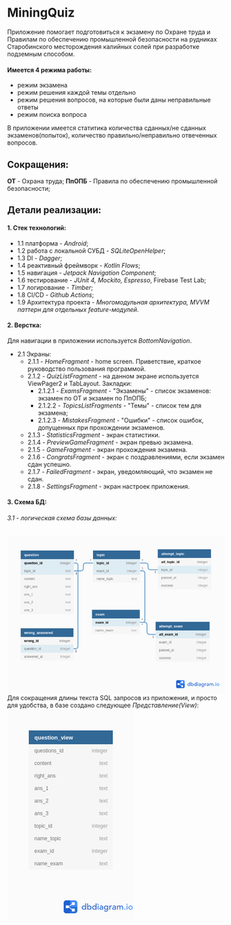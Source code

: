 # MiningQuiz
Приложение помогает подготовиться к экзамену по Охране труда и Правилам по обеспечению промышленной безопасности на рудниках Старобинского месторождения калийных солей при разработке подземным способом.
####  Имеется 4 режима работы:
- режим экзамена
- режим решения каждой темы отдельно
- режим решения вопросов, на которые были даны неправильные ответы
- режим поиска вопроса

В приложении имеется статитика количества сданных/не сданных экзаменов(попыток), количество правильно/неправильно отвеченных вопросов.
## Сокращения:
__ОТ__ - Охрана труда;
__ПпОПБ__ - Правила по обеспечению промышленной безопасности;

## Детали реализации:
#### 1. Стек технологий:
* 1.1 платформа - _Android_;
* 1.2 работа с локальной СУБД -  _SQLiteOpenHelper_;
* 1.3 DI - _Dagger_;
* 1.4 реактивный фреймворк - _Kotlin Flows_;
* 1.5 навигация - _Jetpack Navigation Component_;
* 1.6 тестирование - _JUnit 4, Mockito, Espresso_, Firebase Test Lab;
* 1.7 логирование - _Timber_;
* 1.8 CI/CD - _Github Actions_;
* 1.9 Архитектура проекта - _Многомодульная архитектура, MVVM паттерн для отдельных feature-модулей_.

#### 2. Верстка:
Для навигации в приложении используется _BottomNavigation_.
* 2.1 Экраны:
   * 2.1.1 - _HomeFragment_ - home screen. Приветствие, краткое руководство пользования программой.
   * 2.1.2 - _QuizListFragment_ - на данном экране используется ViewPager2 и TabLayout.
     Закладки:
      * 2.1.2.1 - _ExamsFragment_ - "Экзамены" - список экзаменов: экзамен по ОТ и экзамен по ПпОПБ;
      * 2.1.2.2 - _TopicsListFragments_ - "Темы" - список тем для экзамена;
      * 2.1.2.3 - _MistakesFragment_ - "Ошибки" - список ошибок, допущенных при прохождении экзаменов.
   * 2.1.3 - _StatisticsFragment_ - экран статистики.
   * 2.1.4 - _PreviewGameFragment_ - экран превью экзамена.
   * 2.1.5 - _GameFragment_ - экран прохождения экзамена.
   * 2.1.6 - _CongratsFragment_ - экран с поздравлениями, если экзамен сдан успешно.
   * 2.1.7 - _FailedFragment_ - экран, уведомляющий, что экзамен не сдан.
   * 2.1.8 - _SettingsFragment_ - экран настроек приложения.

#### 3. Схема БД:
###### 3.1 - логическая схема базы данных:
![](./images/db_scheme.png)
Для сокращения длины текста SQL запросов из приложения, и просто для удобства, в базе создано следующее _Представление(_View_)_:
![](./images/question_view.png)
  